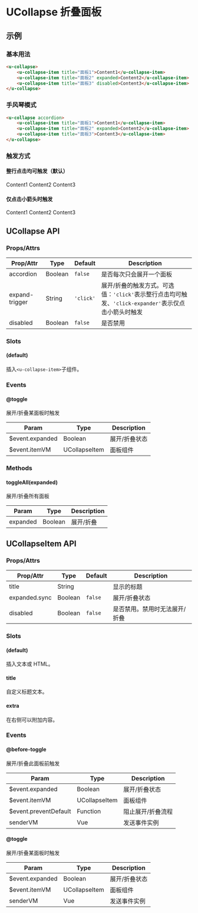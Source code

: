 # UCollapse 折叠面板

<s-component-labels :labels="[
    'UI 组件', '块级展示',
]"></s-component-labels>

## 示例
### 基本用法

``` html
<u-collapse>
    <u-collapse-item title="面板1">Content1</u-collapse-item>
    <u-collapse-item title="面板2" expanded>Content2</u-collapse-item>
    <u-collapse-item title="面板3" disabled>Content3</u-collapse-item>
</u-collapse>
```

### 手风琴模式

``` html
<u-collapse accordion>
    <u-collapse-item title="面板1">Content1</u-collapse-item>
    <u-collapse-item title="面板2" expanded>Content2</u-collapse-item>
    <u-collapse-item title="面板3">Content3</u-collapse-item>
</u-collapse>
```

### 触发方式

#### 整行点击均可触发（默认）

<u-collapse expand-trigger="click">
    <u-collapse-item title="面板1">Content1</u-collapse-item>
    <u-collapse-item title="面板2">Content2</u-collapse-item>
    <u-collapse-item title="面板3">Content3</u-collapse-item>
</u-collapse>

#### 仅点击小箭头时触发

<u-collapse expand-trigger="click-expander">
    <u-collapse-item title="面板1">Content1</u-collapse-item>
    <u-collapse-item title="面板2">Content2</u-collapse-item>
    <u-collapse-item title="面板3">Content3</u-collapse-item>
</u-collapse>

## UCollapse API
### Props/Attrs

| Prop/Attr | Type | Default | Description |
| --------- | ---- | ------- | ----------- |
| accordion | Boolean | `false` | 是否每次只会展开一个面板 |
| expand-trigger | String | `'click'` | 展开/折叠的触发方式。可选值：`'click'`表示整行点击均可触发、`'click-expander'`表示仅点击小箭头时触发 |
| disabled | Boolean | `false` | 是否禁用 |

### Slots

#### (default)

插入`<u-collapse-item>`子组件。

### Events

#### @toggle

展开/折叠某面板时触发

| Param | Type | Description |
| ----- | ---- | ----------- |
| $event.expanded | Boolean | 展开/折叠状态 |
| $event.itemVM | UCollapseItem | 面板组件 |

### Methods

#### toggleAll(expanded)

展开/折叠所有面板

| Param | Type | Description |
| ----- | ---- | ----------- |
| expanded | Boolean | 展开/折叠 |

## UCollapseItem API

### Props/Attrs

| Prop/Attr | Type | Default | Description |
| --------- | ---- | ------- | ----------- |
| title | String |  | 显示的标题 |
| expanded.sync | Boolean | `false` | 展开/折叠状态 |
| disabled | Boolean | `false` | 是否禁用。禁用时无法展开/折叠 |

### Slots

#### (default)

插入文本或 HTML。

#### title

自定义标题文本。

#### extra

在右侧可以附加内容。

### Events

#### @before-toggle

展开/折叠此面板前触发

| Param | Type | Description |
| ----- | ---- | ----------- |
| $event.expanded | Boolean | 展开/折叠状态 |
| $event.itemVM | UCollapseItem | 面板组件 |
| $event.preventDefault | Function | 阻止展开/折叠流程 |
| senderVM | Vue | 发送事件实例 |

#### @toggle

展开/折叠某面板时触发

| Param | Type | Description |
| ----- | ---- | ----------- |
| $event.expanded | Boolean | 展开/折叠状态 |
| $event.itemVM | UCollapseItem | 面板组件 |
| senderVM | Vue | 发送事件实例 |
